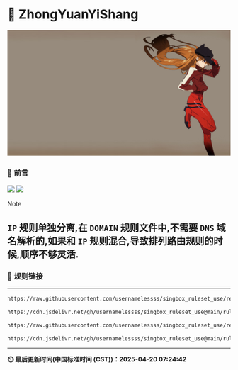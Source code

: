 
# 🧸 ZhongYuanYiShang
![](https://raw.githubusercontent.com/usernamelessss/picture-bed/main/images/202504042256831.jpg)
### 📣 前言
![](https://shields.io/badge/-移除重复规则-ff69b4) ![](https://shields.io/badge/-IP&nbsp;规则单独存放不与&nbsp;DOMAIN&nbsp;等混合-green)
> [!NOTE]
**`IP` 规则单独分离,在 `DOMAIN` 规则文件中,不需要 `DNS` 域名解析的,如果和 `IP` 规则混合,导致排列路由规则的时候,顺序不够灵活.**
---

###  🔗 规则链接
---

```url
https://raw.githubusercontent.com/usernamelessss/singbox_ruleset_use/refs/heads/main/rule/ZhongYuanYiShang/ZhongYuanYiShang_No_IP.json
```

```url
https://cdn.jsdelivr.net/gh/usernamelessss/singbox_ruleset_use@main/rule/ZhongYuanYiShang/ZhongYuanYiShang_No_IP.json
```

```url
https://raw.githubusercontent.com/usernamelessss/singbox_ruleset_use/refs/heads/main/rule/ZhongYuanYiShang/ZhongYuanYiShang_No_IP.srs
```

```url
https://cdn.jsdelivr.net/gh/usernamelessss/singbox_ruleset_use@main/rule/ZhongYuanYiShang/ZhongYuanYiShang_No_IP.srs
```

---
**⏲️ 最后更新时间(中国标准时间 (CST))：2025-04-20 07:24:42**